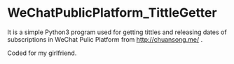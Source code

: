 # WeChatPublicPlatform_TittleGetter

It is a simple Python3 program used for getting tittles and releasing dates of subscriptions in WeChat Pulic Platform from http://chuansong.me/ .

Coded for my girlfriend.
